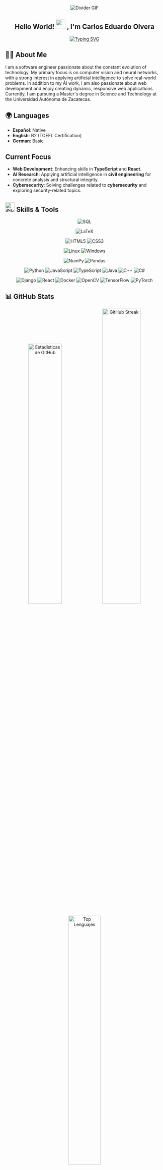 <p align="center">
  <img src="https://user-images.githubusercontent.com/74038190/212284100-561aa473-3905-4a80-b561-0d28506553ee.gif" alt="Divider GIF" />
</p>
<h2 align="center"> Hello World! <img src="https://user-images.githubusercontent.com/74038190/214644152-52f47eb3-5e31-4f47-8758-05c9468d5596.gif" width="30" /> , I'm Carlos Eduardo Olvera <br/></h2> 
<div align="center">
  <a href="https://git.io/typing-svg">
    <img src="https://readme-typing-svg.demolab.com?font=Source+Code+Pro&size=21&duration=2000&pause=1000&color=6E22F7&center=true&vCenter=true&width=435&lines=%3E+I'm+a+Software+Enginner+;%3E+Web+Developer+%3A);%3E+AI+%26+Computer+Vision+Researcher;%3E+Tech+Enthusiast" alt="Typing SVG" />
  </a>
</div>

## 🧑‍💻 **About Me**  

I am a software engineer passionate about the constant evolution of technology. My primary focus is on computer vision and neural networks, with a strong interest in applying artificial intelligence to solve real-world problems. In addition to my AI work, I am also passionate about web development and enjoy creating dynamic, responsive web applications. Currently, I am pursuing a Master's degree in Science and Technology at the Universidad Autónoma de Zacatecas.

## 🌍 **Languages**

- **Español**: Native 
- **English**: B2 (TOEFL Certification)
- **German**: Basic

## **Current Focus**

- **Web Development**: Enhancing skills in **TypeScript** and **React**.
- **AI Research**: Applying artificial intelligence in **civil engineering** for concrete analysis and structural integrity.
- **Cybersecurity**: Solving challenges related to **cybersecurity** and exploring security-related topics.

## <img src="https://user-images.githubusercontent.com/74038190/212284087-bbe7e430-757e-4901-90bf-4cd2ce3e1852.gif" alt="Skills & Tools GIF" width="30" /> **Skills & Tools**

<p align="center">
  <img src="https://img.shields.io/badge/SQL-4479A1?style=for-the-badge&logo=mysql&logoColor=white" alt="SQL" />
</p>
<p align="center">
  <img src="https://img.shields.io/badge/LaTeX-008080?style=for-the-badge&logo=latex&logoColor=white" alt="LaTeX" />
</p>
<p align="center">
  <img src="https://img.shields.io/badge/HTML5-E34F26?style=for-the-badge&logo=html5&logoColor=white" alt="HTML5" />
  <img src="https://img.shields.io/badge/CSS3-1572B6?style=for-the-badge&logo=css3&logoColor=white" alt="CSS3" />
</p>
<p align="center">
  <img src="https://img.shields.io/badge/Linux-FCC624?style=for-the-badge&logo=linux&logoColor=black" alt="Linux" />
  <img src="https://img.shields.io/badge/Windows-0078D6?style=for-the-badge&logo=windows&logoColor=white" alt="Windows" />
</p>
<p align="center">
  <img src="https://img.shields.io/badge/NumPy-013243?style=for-the-badge&logo=numpy&logoColor=white" alt="NumPy" />
  <img src="https://img.shields.io/badge/Pandas-150458?style=for-the-badge&logo=pandas&logoColor=white" alt="Pandas" />
</p>
<p align="center"> 
  <img src="https://img.shields.io/badge/Python-3776AB?style=for-the-badge&logo=python&logoColor=white" alt="Python" />
  <img src="https://img.shields.io/badge/JavaScript-F7DF1E?style=for-the-badge&logo=javascript&logoColor=black" alt="JavaScript" />
  <img src="https://img.shields.io/badge/TypeScript-007ACC?style=for-the-badge&logo=typescript&logoColor=white" alt="TypeScript" />
  <img src="https://img.shields.io/badge/Java-007396?style=for-the-badge&logo=java&logoColor=white" alt="Java" />
  <img src="https://img.shields.io/badge/C++-00599C?style=for-the-badge&logo=cplusplus&logoColor=white" alt="C++" />
  <img src="https://img.shields.io/badge/C%23-239120?style=for-the-badge&logo=csharp&logoColor=white" alt="C#" />
</p>
<p align="center">
  <img src="https://img.shields.io/badge/Django-092E20?style=for-the-badge&logo=django&logoColor=white" alt="Django" />
  <img src="https://img.shields.io/badge/React-61DAFB?style=for-the-badge&logo=react&logoColor=black" alt="React" />
  <img src="https://img.shields.io/badge/Docker-2496ED?style=for-the-badge&logo=docker&logoColor=white" alt="Docker" />
  <img src="https://img.shields.io/badge/OpenCV-5C3EE8?style=for-the-badge&logo=opencv&logoColor=white" alt="OpenCV" />
  <img src="https://img.shields.io/badge/TensorFlow-FF6F00?style=for-the-badge&logo=tensorflow&logoColor=white" alt="TensorFlow" />
  <img src="https://img.shields.io/badge/PyTorch-EE4C2C?style=for-the-badge&logo=pytorch&logoColor=white" alt="PyTorch" />
</p>

## 📊 **GitHub Stats** 

<p align="center">
  <img src="https://github-readme-stats.vercel.app/api?username=1carloso1&show_icons=true&theme=radical" alt="Estadísticas de GitHub" width="46%" />
  <img src="https://github-readme-streak-stats.herokuapp.com/?user=1carloso1&theme=radical" alt="GitHub Streak" width="49%" />
</p>
<p align="center">
  <img src="https://github-readme-stats.vercel.app/api/top-langs/?username=1carloso1&layout=compact&theme=radical" alt="Top Lenguajes" width="45%" />
</p>

## 📫 **Contact Me**

<p align="center">
  <a href="mailto:olverarx@gmail.com">
    <img src="https://img.shields.io/badge/Email-D14836?style=for-the-badge&logo=gmail&logoColor=white" alt="Email" />
  </a>
  <a href="https://www.linkedin.com/in/carlos-eduardo-olvera-851843337/" target="_blank">
    <img src="https://img.shields.io/badge/LinkedIn-0077B5?style=for-the-badge&logo=linkedin&logoColor=white" alt="LinkedIn" />
  </a>
</p>

<div align="center">
  <p>📧 <strong>Email:</strong> olverarx@gmail.com</p>
  <p><strong>✨ Let's code! </strong> I'm always open to new projects. ✨</p>
</div>


<p align="center">
  <img src="https://user-images.githubusercontent.com/74038190/212284100-561aa473-3905-4a80-b561-0d28506553ee.gif" alt="Divider GIF" />
</p>
